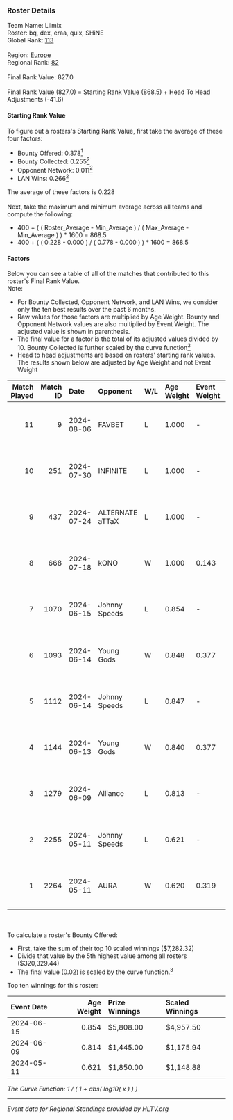 ### Roster Details<br />
Team Name: Lilmix<br />
Roster: bq, dex, eraa, quix, SHiNE<br />
Global Rank: [113](../standings_global.md)<br />
<br />
Region: [Europe]( ../standings_europe.md)<br />
Regional Rank: [82]( ../standings_europe.md)<br />
<br />
Final Rank Value:  827.0<br />
<br />
Final Rank Value (827.0) = Starting Rank Value (868.5) + Head To Head Adjustments (-41.6)<br />

#### Starting Rank Value<br />
To figure out a rosters's Starting Rank Value, first take the average of these four factors:<br />
- Bounty Offered: 0.378[<sup>1</sup>](#table2)
- Bounty Collected: 0.255[<sup>2</sup>](#table1)
- Opponent Network: 0.011[<sup>2</sup>](#table1)
- LAN Wins: 0.266[<sup>2</sup>](#table1)

The average of these factors is 0.228<br />
<br />
Next, take the maximum and minimum average across all teams and compute the following:<br />
- 400 + ( ( Roster_Average - Min_Average ) / ( Max_Average - Min_Average ) ) * 1600 = 868.5
- 400 + ( ( 0.228 - 0.000 ) / ( 0.778 - 0.000 ) ) * 1600 = 868.5


#### Factors<br />
Below you can see a table of all of the matches that contributed to this roster's Final Rank Value.<br />
Note:<br />

- For Bounty Collected, Opponent Network, and LAN Wins, we consider only the ten best results over the past 6 months.
- Raw values for those factors are multiplied by Age Weight. Bounty and Opponent Network values are also multiplied by Event Weight. The adjusted value is shown in parenthesis.
- The final value for a factor is the total of its adjusted values divided by 10. Bounty Collected is further scaled by the curve function[<sup>3</sup>](#curveFunction)
- Head to head adjustments are based on rosters' starting rank values. The results shown below are adjusted by Age Weight and not Event Weight
<span id="table1"></span><br />


| Match Played | Match ID | Date       | Opponent        | W/L | Age Weight | Event Weight | Bounty Collected | Opponent Network | LAN Wins  | H2H Adj. | Roster                      |
| -: | -: | :- | :- | :- | :- | :- | :- | :- | :- | -: | :- |
|           11 |        9 | 2024-08-06 | FAVBET          | L   | 1.000      | -            | -                | -                | -         |   -15.46 | bq, dex, eraa, quix, SHiNE  |
|           10 |      251 | 2024-07-30 | INFINITE        | L   | 1.000      | -            | -                | -                | -         |   -25.24 | bq, dex, L00m1, quix, SHiNE |
|            9 |      437 | 2024-07-24 | ALTERNATE aTTaX | L   | 1.000      | -            | -                | -                | -         |   -16.79 | bq, dex, L00m1, quix, SHiNE |
|            8 |      668 | 2024-07-18 | kONO            | W   | 1.000      | 0.143        | 0.028 (0.004)    | 0.553 (0.079)    | 0 (0.000) |    13.45 | bq, dex, L00m1, quix, SHiNE |
|            7 |     1070 | 2024-06-15 | Johnny Speeds   | L   | 0.854      | -            | -                | -                | -         |    -2.93 | bq, dex, poiii, quix, zyyx  |
|            6 |     1093 | 2024-06-14 | Young Gods      | W   | 0.848      | 0.377        | 0.007 (0.002)    | 0.032 (0.010)    | 1 (0.848) |     7.98 | bq, dex, poiii, quix, zyyx  |
|            5 |     1112 | 2024-06-14 | Johnny Speeds   | L   | 0.847      | -            | -                | -                | -         |    -2.87 | bq, dex, poiii, quix, zyyx  |
|            4 |     1144 | 2024-06-13 | Young Gods      | W   | 0.840      | 0.377        | 0.007 (0.002)    | 0.032 (0.010)    | 1 (0.840) |     8.08 | bq, dex, poiii, quix, zyyx  |
|            3 |     1279 | 2024-06-09 | Alliance        | L   | 0.813      | -            | -                | -                | -         |   -13.31 | bq, dex, poiii, quix, zyyx  |
|            2 |     2255 | 2024-05-11 | Johnny Speeds   | L   | 0.621      | -            | -                | -                | -         |    -1.74 | bq, dex, poiii, quix, zyyx  |
|            1 |     2264 | 2024-05-11 | AURA            | W   | 0.620      | 0.319        | 0.017 (0.003)    | 0.057 (0.011)    | 1 (0.620) |     7.24 | bq, dex, poiii, quix, zyyx  |

<br />
<span id="table2"></span><br />
To calculate a roster's Bounty Offered:<br />

- First, take the sum of their top 10 scaled winnings ($7,282.32)
- Divide that value by the 5th highest value among all rosters ($320,329.44)
- The final value (0.02) is scaled by the curve function.[<sup>3</sup>](#curveFunction)

Top ten winnings for this roster:<br />

| Event Date | Age Weight | Prize Winnings | Scaled Winnings |
| :- | -: | :- | :- |
| 2024-06-15 |      0.854 | $5,808.00      | $4,957.50       |
| 2024-06-09 |      0.814 | $1,445.00      | $1,175.94       |
| 2024-05-11 |      0.621 | $1,850.00      | $1,148.88       |


<span id="curveFunction"></span>_The Curve Function: 1 / ( 1 + abs( log10( x ) ) )_<br />

---
_Event data for Regional Standings provided by HLTV.org_<br />
